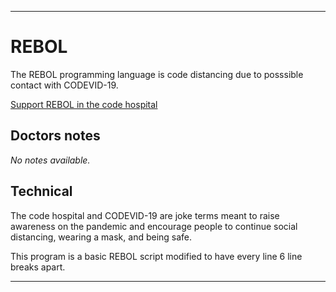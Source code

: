 
***

# REBOL

The REBOL programming language is code distancing due to posssible contact with CODEVID-19.

[Support REBOL in the code hospital](https://github.com/seanpm2001/Code-distancing/discussions/36)

## Doctors notes

_No notes available._

## Technical

The code hospital and CODEVID-19 are joke terms meant to raise awareness on the pandemic and encourage people to continue social distancing, wearing a mask, and being safe.

This program is a basic REBOL script modified to have every line 6 line breaks apart.

***
